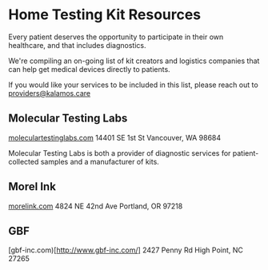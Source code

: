 # Home Testing Kit Resources

Every patient deserves the opportunity to participate in their own healthcare, and that includes diagnostics.

We're compiling an on-going list of kit creators and logistics companies that can help get medical devices directly to patients.

If you would like your services to be included in this list, please reach out to [providers@kalamos.care](mailto:providers@kalamos.care)


## Molecular Testing Labs
[moleculartestinglabs.com](https://www.moleculartestinglabs.com)
14401 SE 1st St
Vancouver, WA 98684

Molecular Testing Labs is both a provider of diagnostic services for patient-collected samples and a manufacturer of kits.


## Morel Ink
[morelink.com](https://www.morelink.com/)
4824 NE 42nd Ave
Portland, OR 97218


## GBF
[gbf-inc.com)[http://www.gbf-inc.com/]
2427 Penny Rd
High Point, NC 27265
